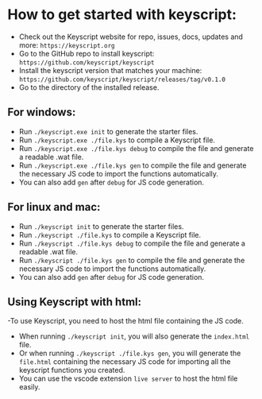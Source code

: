 # How to get started with keyscript:
- Check out the Keyscript website for repo, issues, docs, updates and more: `https://keyscript.org`
- Go to the GitHub repo to install keyscript: `https://github.com/keyscript/keyscript`
- Install the keyscript version that matches your machine: `https://github.com/keyscript/keyscript/releases/tag/v0.1.0`
- Go to the directory of the installed release.

## For windows:
- Run `./keyscript.exe init` to generate the starter files.
- Run `./keyscript.exe ./file.kys` to compile a Keyscript file.
- Run `./keyscript.exe ./file.kys debug` to compile the file and generate a readable .wat file.
- Run `./keyscript.exe ./file.kys gen` to compile the file and generate the necessary JS code to import the functions automatically.
- You can also add `gen` after `debug` for JS code generation.
  
## For linux and mac:
- Run `./keyscript init` to generate the starter files.
- Run `./keyscript ./file.kys` to compile a Keyscript file.
- Run `./keyscript ./file.kys debug` to compile the file and generate a readable .wat file.
- Run `./keyscript ./file.kys gen` to compile the file and generate the necessary JS code to import the functions automatically.
- You can also add `gen` after `debug` for JS code generation.

## Using Keyscript with html:
-To use Keyscript, you need to host the html file containing the JS code.
- When running `./keyscript init`, you will also generate the `index.html` file.
- Or when running `./keyscript ./file.kys gen`, you will generate the `file.html` containing the necessary JS code for importing all the keyscript functions you created.
- You can use the vscode extension `live server` to host the html file easily.
